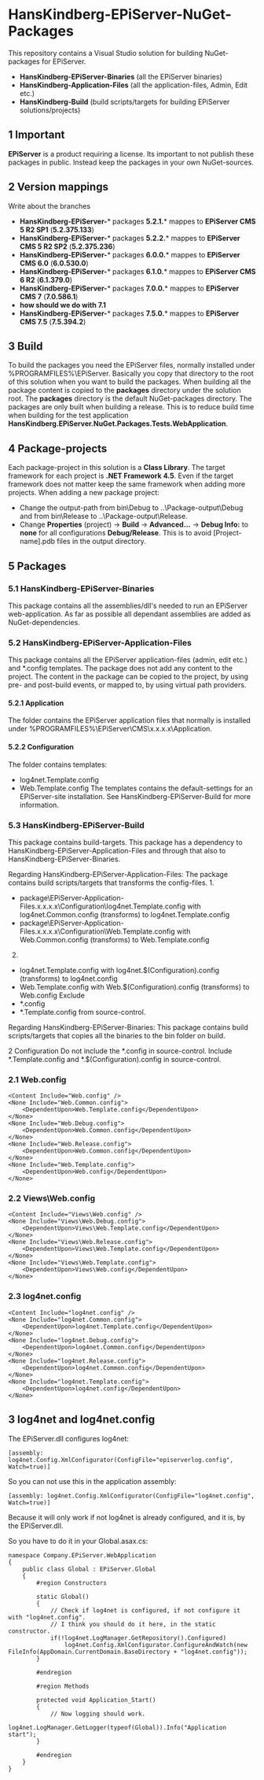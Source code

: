 # HansKindberg-EPiServer-NuGet-Packages
This repository contains a Visual Studio solution for building NuGet-packages for EPiServer.
- **HansKindberg-EPiServer-Binaries** (all the EPiServer binaries)
- **HansKindberg-Application-Files** (all the application-files, Admin, Edit etc.)
- **HansKindberg-Build** (build scripts/targets for building EPiServer solutions/projects)

## 1 Important
**EPiServer** is a product requiring a license. Its important to not publish these packages in public. Instead keep the packages in your own NuGet-sources.

## 2 Version mappings
Write about the branches

- **HansKindberg-EPiServer-*** packages **5.2.1.*** mappes to **EPiServer CMS 5 R2 SP1** (**5.2.375.133**)
- **HansKindberg-EPiServer-*** packages **5.2.2.*** mappes to **EPiServer CMS 5 R2 SP2** (**5.2.375.236**)
- **HansKindberg-EPiServer-*** packages **6.0.0.*** mappes to **EPiServer CMS 6.0** (**6.0.530.0**)
- **HansKindberg-EPiServer-*** packages **6.1.0.*** mappes to **EPiServer CMS 6 R2** (**6.1.379.0**)
- **HansKindberg-EPiServer-*** packages **7.0.0.*** mappes to **EPiServer CMS 7** (**7.0.586.1**)
- **how should we do with 7.1**
- **HansKindberg-EPiServer-*** packages **7.5.0.*** mappes to **EPiServer CMS 7.5** (**7.5.394.2**)

## 3 Build
To build the packages you need the EPiServer files, normally installed under %PROGRAMFILES%\EPiServer. Basically you copy that directory to the root of this solution when you want to build the packages.
When building all the package content is copied to the **packages** directory under the solution root. The **packages** directory is the default NuGet-packages directory. The packages are
only built when building a release. This is to reduce build time when building for the test application **HansKindberg.EPiServer.NuGet.Packages.Tests.WebApplication**.

## 4 Package-projects
Each package-project in this solution is a **Class Library**. The target framework for each project is **.NET Framework 4.5**. Even if the target framework does not matter keep the same framework when adding more projects.
When adding a new package project:
* Change the output-path from bin\Debug to ..\Package-output\Debug and from bin\Release to ..\Package-output\Release.
* Change **Properties** (project) -> **Build** -> **Advanced...** -> **Debug Info:** to **none** for all configurations **Debug/Release**. This is to avoid [Project-name].pdb files in the output directory.

## 5 Packages
### 5.1 HansKindberg-EPiServer-Binaries
This package contains all the assemblies/dll's needed to run an EPiServer web-application. As far as possible all dependant assemblies are added as NuGet-dependencies.

### 5.2 HansKindberg-EPiServer-Application-Files
This package contains all the EPiServer application-files (admin, edit etc.) and *.config templates. The package
does not add any content to the project. The content in the package can be copied to the project, by using
pre- and post-build events, or mapped to, by using virtual path providers.

#### 5.2.1 Application
The folder contains the EPiServer application files that normally is installed
under %PROGRAMFILES%\EPiServer\CMS\x.x.x.x\Application.

#### 5.2.2 Configuration
The folder contains templates:
- log4net.Template.config
- Web.Template.config
The templates contains the default-settings for an EPiServer-site installation.
See HansKindberg-EPiServer-Build for more information.

### 5.3 HansKindberg-EPiServer-Build
This package contains build-targets.
This package has a dependency to HansKindberg-EPiServer-Application-Files and through that also to HansKindberg-EPiServer-Binaries.

Regarding HansKindberg-EPiServer-Application-Files:
The package contains build scripts/targets that transforms the config-files.
1.
- package\EPiServer-Application-Files.x.x.x.x\Configuration\log4net.Template.config with log4net.Common.config (transforms) to log4net.Template.config
- package\EPiServer-Application-Files.x.x.x.x\Configuration\Web.Template.config with Web.Common.config (transforms) to Web.Template.config
2.
- log4net.Template.config with log4net.$(Configuration).config (transforms) to log4net.config
- Web.Template.config with Web.$(Configuration).config (transforms) to Web.config
Exclude
- *.config
- *.Template.config
from source-control.

Regarding HansKindberg-EPiServer-Binaries:
This package contains build scripts/targets that copies all the binaries to the bin folder on build.




 2 Configuration
Do not include the *.config in source-control.
Include *.Template.config and *.$(Configuration).config in source-control.

### 2.1 Web.config

	<Content Include="Web.config" />
	<None Include="Web.Common.config">
		<DependentUpon>Web.Template.config</DependentUpon>
	</None>
	<None Include="Web.Debug.config">
		<DependentUpon>Web.Common.config</DependentUpon>
	</None>
	<None Include="Web.Release.config">
		<DependentUpon>Web.Common.config</DependentUpon>
	</None>
	<None Include="Web.Template.config">
		<DependentUpon>Web.config</DependentUpon>
	</None>

### 2.2 Views\Web.config

	<Content Include="Views\Web.config" />
	<None Include="Views\Web.Debug.config">
		<DependentUpon>Views\Web.Template.config</DependentUpon>
	</None>
	<None Include="Views\Web.Release.config">
		<DependentUpon>Views\Web.Template.config</DependentUpon>
	</None>
	<None Include="Views\Web.Template.config">
		<DependentUpon>Views\Web.config</DependentUpon>
	</None>

### 2.3 log4net.config

	<Content Include="log4net.config" />
	<None Include="log4net.Common.config">
		<DependentUpon>log4net.Template.config</DependentUpon>
	</None>
	<None Include="log4net.Debug.config">
		<DependentUpon>log4net.Common.config</DependentUpon>
	</None>
	<None Include="log4net.Release.config">
		<DependentUpon>log4net.Common.config</DependentUpon>
	</None>
	<None Include="log4net.Template.config">
		<DependentUpon>log4net.config</DependentUpon>
	</None>

## 3 log4net and log4net.config
The EPiServer.dll configures log4net:

	[assembly: log4net.Config.XmlConfigurator(ConfigFile="episerverlog.config", Watch=true)]

So you can not use this in the application assembly:

	[assembly: log4net.Config.XmlConfigurator(ConfigFile="log4net.config", Watch=true)]

Because it will only work if not log4net is already configured, and it is, by the EPiServer.dll.

So you have to do it in your Global.asax.cs:

	namespace Company.EPiServer.WebApplication
	{
		public class Global : EPiServer.Global
		{
			#region Constructors

			static Global()
			{
				// Check if log4net is configured, if not configure it with "log4net.config".
				// I think you should do it here, in the static constructor. 
				if(!log4net.LogManager.GetRepository().Configured)
					log4net.Config.XmlConfigurator.ConfigureAndWatch(new FileInfo(AppDomain.CurrentDomain.BaseDirectory + "log4net.config"));
			}

			#endregion

			#region Methods

			protected void Application_Start()
			{
				// Now logging should work.
				log4net.LogManager.GetLogger(typeof(Global)).Info("Application start");
			}

			#endregion
		}
	}



